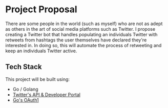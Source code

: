 # Project Proposal 

There are some people in the world (such as myself) who are not as adept as others in the art of social media platforms such as Twitter. I propose creating a Twitter bot that handles populating an individuals Twitter with retweets from hashtags the user themselves have declared they're interested in. In doing so, this will automate the process of retweeting and keep an individuals Twitter active. 

## Tech Stack 
This project will be built using: 
- Go / Golang 
- [Twitter's API & Developer Portal](https://pkg.go.dev/github.com/dghubble/go-twitter/twitter)
- [Go's OAuth1](https://pkg.go.dev/github.com/dghubble/oauth1)